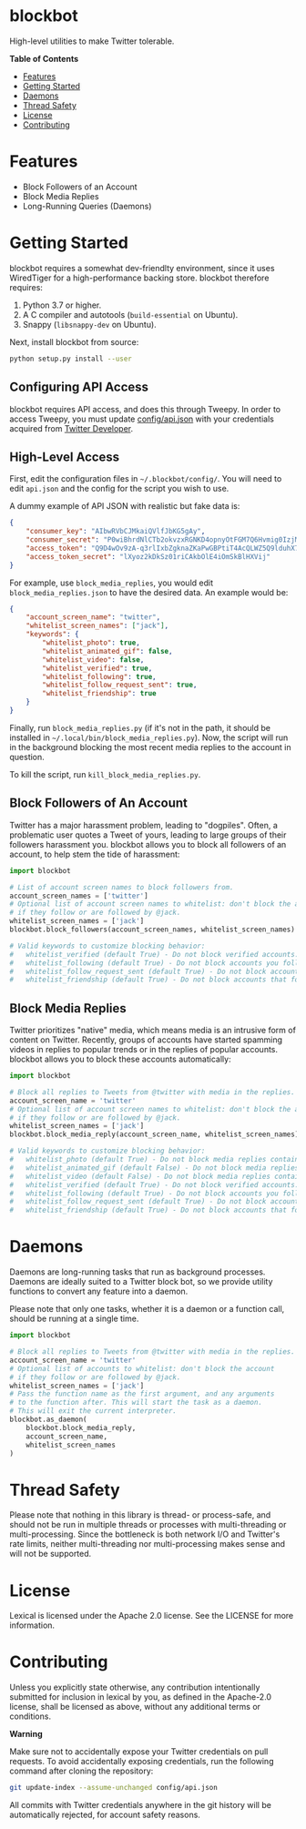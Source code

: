 blockbot
========

High-level utilities to make Twitter tolerable.

**Table of Contents**

- [Features](#features)
- [Getting Started](#getting-started)
- [Daemons](#daemons)
- [Thread Safety](#thread-safety)
- [License](#license)
- [Contributing](#contributing)

# Features

- Block Followers of an Account
- Block Media Replies
- Long-Running Queries (Daemons) 

# Getting Started

blockbot requires a somewhat dev-friendlty environment, since it uses WiredTiger for a high-performance backing store. blockbot therefore requires:

1. Python 3.7 or higher.
2. A C compiler and autotools (`build-essential` on Ubuntu).
2. Snappy (`libsnappy-dev` on Ubuntu).

Next, install blockbot from source:

```bash
python setup.py install --user
```

## Configuring API Access

blockbot requires API access, and does this through Tweepy. In order to access Tweepy, you must update [config/api.json](config/api.json) with your credentials acquired from [Twitter Developer](https://developer.twitter.com/).

## High-Level Access

First, edit the configuration files in `~/.blockbot/config/`. You will need to edit `api.json` and the config for the script you wish to use.

A dummy example of API JSON with realistic but fake data is:

```json
{
    "consumer_key": "AIbwRVbCJMkaiQVlfJbKG5gAy",
    "consumer_secret": "P0wiBhrdNlCTb2okvzxRGNKD4opnyOtFGM7Q6Hvmig0IzjMYw5",
    "access_token": "Q9D4wOv9zA-q3rlIxbZgknaZKaPwGBPtiT4AcQLWZ5Q9lduhX7",
    "access_token_secret": "lXyoz2kDkSz01riCAkbOlE4iOmSkBlHXVij"
}
```

For example, use `block_media_replies`, you would edit `block_media_replies.json` to have the desired data. An example would be:

```json
{
    "account_screen_name": "twitter",
    "whitelist_screen_names": ["jack"],
    "keywords": {
        "whitelist_photo": true,
        "whitelist_animated_gif": false,
        "whitelist_video": false,
        "whitelist_verified": true,
        "whitelist_following": true,
        "whitelist_follow_request_sent": true,
        "whitelist_friendship": true
    }
}
```

Finally, run `block_media_replies.py` (if it's not in the path, it should be installed in `~/.local/bin/block_media_replies.py`). Now, the script will run in the background blocking the most recent media replies to the account in question.

To kill the script, run `kill_block_media_replies.py`.

## Block Followers of An Account

Twitter has a major harassment problem, leading to "dogpiles". Often, a problematic user quotes a Tweet of yours, leading to large groups of their followers harassment you. blockbot allows you to block all followers of an account, to help stem the tide of harassment:

```python
import blockbot

# List of account screen names to block followers from.
account_screen_names = ['twitter']
# Optional list of account screen names to whitelist: don't block the account
# if they follow or are followed by @jack.
whitelist_screen_names = ['jack']
blockbot.block_followers(account_screen_names, whitelist_screen_names)

# Valid keywords to customize blocking behavior:
#   whitelist_verified (default True) - Do not block verified accounts.
#   whitelist_following (default True) - Do not block accounts you follow.
#   whitelist_follow_request_sent (default True) - Do not block accounts you have sent follow requests to.
#   whitelist_friendship (default True) - Do not block accounts that follow you or you follow.
``` 

## Block Media Replies

Twitter prioritizes "native" media, which means media is an intrusive form of content on Twitter. Recently, groups of accounts have started spamming videos in replies to popular trends or in the replies of popular accounts. blockbot allows you to block these accounts automatically:

```python
import blockbot

# Block all replies to Tweets from @twitter with media in the replies.
account_screen_name = 'twitter'
# Optional list of account screen names to whitelist: don't block the account
# if they follow or are followed by @jack.
whitelist_screen_names = ['jack']
blockbot.block_media_reply(account_screen_name, whitelist_screen_names)

# Valid keywords to customize blocking behavior:
#   whitelist_photo (default True) - Do not block media replies containing photos.
#   whitelist_animated_gif (default False) - Do not block media replies containing animated GIFs.
#   whitelist_video (default False) - Do not block media replies containing video.
#   whitelist_verified (default True) - Do not block verified accounts.
#   whitelist_following (default True) - Do not block accounts you follow.
#   whitelist_follow_request_sent (default True) - Do not block accounts you have sent follow requests to.
#   whitelist_friendship (default True) - Do not block accounts that follow you or you follow.
``` 

# Daemons

Daemons are long-running tasks that run as background processes. Daemons are ideally suited to a Twitter block bot, so we provide utility functions to convert any feature into a daemon.

Please note that only one tasks, whether it is a daemon or a function call, should be running at a single time.

```python
import blockbot

# Block all replies to Tweets from @twitter with media in the replies.
account_screen_name = 'twitter'
# Optional list of accounts to whitelist: don't block the account
# if they follow or are followed by @jack.
whitelist_screen_names = ['jack']
# Pass the function name as the first argument, and any arguments
# to the function after. This will start the task as a daemon.
# This will exit the current interpreter.
blockbot.as_daemon(
    blockbot.block_media_reply, 
    account_screen_name, 
    whitelist_screen_names
)
```

# Thread Safety

Please note that nothing in this library is thread- or process-safe, and should not be run in multiple threads or processes with multi-threading or multi-processing. Since the bottleneck is both network I/O and Twitter's rate limits, neither multi-threading nor multi-processing makes sense and will not be supported.

# License

Lexical is licensed under the Apache 2.0 license. See the LICENSE for more information.

# Contributing

Unless you explicitly state otherwise, any contribution intentionally submitted for inclusion in lexical by you, as defined in the Apache-2.0 license, shall be licensed as above, without any additional terms or conditions.

**Warning**

Make sure not to accidentally expose your Twitter credentials on pull requests. To avoid accidentally exposing credentials, run the following command after cloning the repository:

```bash
git update-index --assume-unchanged config/api.json
```

All commits with Twitter credentials anywhere in the git history will be automatically rejected, for account safety reasons.
